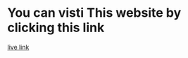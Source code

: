 # You can visti This website by clicking this link

[live link](https://wonderful-choux-f79dc1.netlify.app/)
